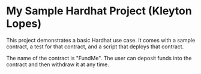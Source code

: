 # My Sample Hardhat Project (Kleyton Lopes)

This project demonstrates a basic Hardhat use case. 
It comes with a sample contract, a test for that contract, and a script that deploys that contract.

The name of the contract is "FundMe".
The user can deposit funds into the contract and then withdraw it at any time.


